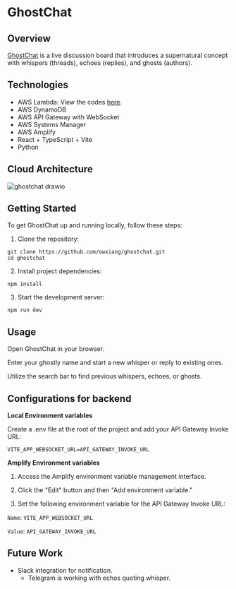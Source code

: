 # GhostChat

## Overview

[GhostChat](https://main..amplifyapp.com/) is a live discussion board that introduces a supernatural concept with whispers (threads), echoes (replies), and ghosts (authors).

## Technologies

- AWS Lambda: View the codes [here](https://github.com/owxiang/ghostchat/tree/main/lambdas).
- AWS DynamoDB
- AWS API Gateway with WebSocket
- AWS Systems Manager
- AWS Amplify
- React + TypeScript + Vite
- Python

## Cloud Architecture

![ghostchat drawio](https://github.com/owxiang/ghostchat/assets/22820037/b29207a0-f18d-4b03-bbf2-6a0239d91c23)

## Getting Started

To get GhostChat up and running locally, follow these steps:

1. Clone the repository:

```
git clone https://github.com/owxiang/ghostchat.git
cd ghostchat
```

2. Install project dependencies:

```
npm install
```

3. Start the development server:

```
npm run dev
```

## Usage

Open GhostChat in your browser.

Enter your ghostly name and start a new whisper or reply to existing ones.

Utilize the search bar to find previous whispers, echoes, or ghosts.

## Configurations for backend

**Local Environment variables**

Create a .env file at the root of the project and add your API Gateway Invoke URL:

```
VITE_APP_WEBSOCKET_URL=API_GATEWAY_INVOKE_URL
```
**Amplify Environment variables**

1. Access the Amplify environment variable management interface.

2. Click the "Edit" button and then "Add environment variable."

3. Set the following environment variable for the API Gateway Invoke URL:

`Name`: `VITE_APP_WEBSOCKET_URL`

`Value`: `API_GATEWAY_INVOKE_URL`

## Future Work

- Slack integration for notification.
  - Telegram is working with echos quoting whisper.
